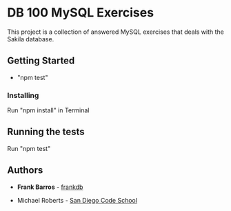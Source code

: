 # DB 100 MySQL Exercises

This project is a collection of answered MySQL exercises that deals with the Sakila database.

## Getting Started

- "npm test"

### Installing

Run "npm install" in Terminal

## Running the tests

Run "npm test"

## Authors

- **Frank Barros** - [frankdb](https://github.com/frankdb)

- Michael Roberts - [San Diego Code School](https://github.com/SanDiegoCodeSchool)
